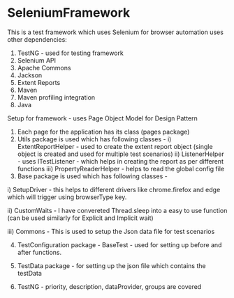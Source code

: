 # SeleniumFramework
This is a test framework which uses Selenium for browser automation uses other dependencies:
1) TestNG - used for testing framework
2) Selenium API
3) Apache Commons
4) Jackson
5) Extent Reports
6) Maven
7) Maven profiling integration
8) Java

Setup for framework - uses Page Object Model for Design Pattern
1) Each page for the application has its class (pages package)
2) Utils package is used which has following classes - 
i) ExtentReportHelper - used to create the extent report object (single object is created and used for multiple test scenarios)
ii) ListenerHelper - uses ITestListener - which helps in creating the report as per different functions
iii) PropertyReaderHelper - helps to read the global config file
3) Base package is used which has following classes - 

i) SetupDriver - this helps to different drivers like chrome.firefox and edge which will trigger using browserType key.

ii) CustomWaits - I have convereted Thread.sleep into a easy to use function (can be used similarly for Explicit and Implicit wait)

iii) Commons - This is used to setup the Json data file for test scenarios

4) TestConfiguration package - BaseTest - used for setting up before and after functions.

5) TestData package - for setting up the json file which contains the testData

6) TestNG - priority, description, dataProvider, groups are covered
